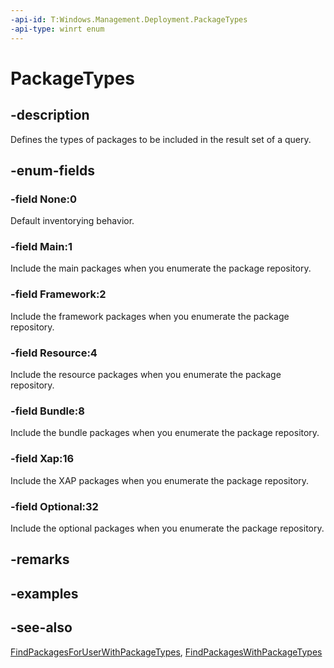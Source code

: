 ```yaml
---
-api-id: T:Windows.Management.Deployment.PackageTypes
-api-type: winrt enum
---
```


<!-- Enumeration syntax
public enum Windows.Management.Deployment.PackageTypes : uint
-->

# PackageTypes

## -description
Defines the types of packages to be included in the result set of a query.

## -enum-fields
### -field None:0
Default inventorying behavior.

### -field Main:1
Include the main packages when you enumerate the package repository.

### -field Framework:2
Include the framework packages when you enumerate the package repository.

### -field Resource:4
Include the resource packages when you enumerate the package repository.

### -field Bundle:8
Include the bundle packages when you enumerate the package repository.

### -field Xap:16
Include the XAP packages when you enumerate the package repository.

### -field Optional:32
Include the optional packages when you enumerate the package repository.


## -remarks

## -examples

## -see-also
[FindPackagesForUserWithPackageTypes](/uwp/api/windows.management.deployment.packagemanager.findpackagesforuserwithpackagetypes), [FindPackagesWithPackageTypes](/uwp/api/windows.management.deployment.packagemanager.findpackageswithpackagetypes)